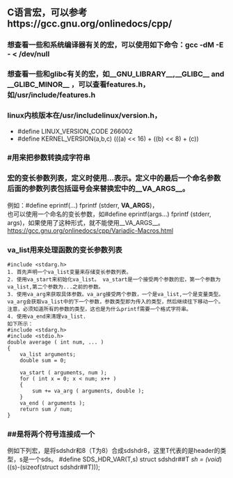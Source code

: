## C语言宏，可以参考https://gcc.gnu.org/onlinedocs/cpp/
### 想查看一些和系统编译器有关的宏，可以使用如下命令：gcc -dM -E - < /dev/null

### 想查看一些和glibc有关的宏，如\_\_GNU_LIBRARY\_\_,\_\_GLIBC\_\_ and \_\_GLIBC_MINOR\_\_ ，可以查看features.h，如/usr/include/features.h

### linux内核版本在/usr/includelinux/version.h，

- #define LINUX_VERSION_CODE 266002
- #define KERNEL_VERSION(a,b,c) (((a) << 16) + ((b) << 8) + (c))

### #用来把参数转换成字符串  
### 宏的变长参数列表，定义时使用...表示。定义中的最后一个命名参数后面的参数列表包括逗号会来替换宏中的__VA_ARGS__。  
例如：#define eprintf(…) fprintf (stderr, __VA_ARGS__)，  
也可以使用一个命名的变长参数，如#define eprintf(args…) fprintf (stderr, args)，如果使用了这种形式，就不能使用__VA_ARGS__。
https://gcc.gnu.org/onlinedocs/cpp/Variadic-Macros.html

### va_list用来处理函数的变长参数列表
    #include <stdarg.h>
    1. 首先声明一个va_list变量来存储变长参数列表。   
    2. 使用va_start来初始化va_list。 va_start是一个接受两个参数的宏，第一个参数为va_list,第二个参数为...之前的参数。  
    3. 使用va_arg来获取具体参数。va_arg接受两个参数，一个是va_list,一个是变量类型。va_arg会获取va_list中的下一个参数，参数类型即为传入的类型，然后继续往下移动一个。注意，必须知道所有的参数的类型，这也是为什么printf需要一个格式字符串。
    4. 使用va_end来清理va_list.
    如下所示：
    #include <stdarg.h>
    #include <stdio.h>
    double average ( int num, ... )
    {
        va_list arguments;                     
        double sum = 0;
    
        va_start ( arguments, num );           
        for ( int x = 0; x < num; x++ )        
        {
            sum += va_arg ( arguments, double ); 
        }
        va_end ( arguments ); 
        return sum / num;                      
    }

### ##是将两个符号连接成一个
例如下列宏，是将sdshdr和8（T为8）合成sdshdr8，这里T代表的是header的类型，s是一个sds。 
#define SDS_HDR_VAR(T,s) struct sdshdr##T *sh = (void*)((s)-(sizeof(struct sdshdr##T)));

